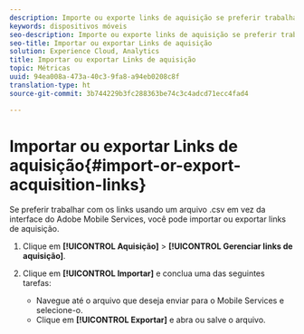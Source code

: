 ```yaml
---
description: Importe ou exporte links de aquisição se preferir trabalhar com os links usando um arquivo .csv em vez de usar a interface do usuário do Adobe Mobile Services.
keywords: dispositivos móveis
seo-description: Importe ou exporte links de aquisição se preferir trabalhar com os links usando um arquivo .csv em vez de usar a interface do usuário do Adobe Mobile Services.
seo-title: Importar ou exportar Links de aquisição
solution: Experience Cloud, Analytics
title: Importar ou exportar Links de aquisição
topic: Métricas
uuid: 94ea008a-473a-40c3-9fa8-a94eb0208c8f
translation-type: ht
source-git-commit: 3b744229b3fc288363be74c3c4adcd71ecc4fad4

---
```



# Importar ou exportar Links de aquisição{#import-or-export-acquisition-links}

Se preferir trabalhar com os links usando um arquivo .csv em vez da interface do Adobe Mobile Services, você pode importar ou exportar links de aquisição.

1. Clique em **[!UICONTROL Aquisição]** &gt; **[!UICONTROL Gerenciar links de aquisição]**.
1. Clique em **[!UICONTROL Importar]** e conclua uma das seguintes tarefas:

   * Navegue até o arquivo que deseja enviar para o Mobile Services e selecione-o.
   * Clique em **[!UICONTROL Exportar]** e abra ou salve o arquivo.

